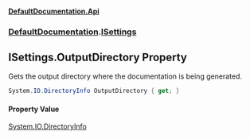 #### [DefaultDocumentation\.Api](../../index.md 'index')
### [DefaultDocumentation](../../index.md#DefaultDocumentation 'DefaultDocumentation').[ISettings](index.md 'DefaultDocumentation\.ISettings')

## ISettings\.OutputDirectory Property

Gets the output directory where the documentation is being generated\.

```csharp
System.IO.DirectoryInfo OutputDirectory { get; }
```

#### Property Value
[System\.IO\.DirectoryInfo](https://docs.microsoft.com/en-us/dotnet/api/System.IO.DirectoryInfo 'System\.IO\.DirectoryInfo')